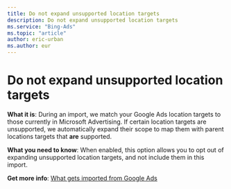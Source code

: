 ```yaml
---
title: Do not expand unsupported location targets
description: Do not expand unsupported location targets
ms.service: "Bing-Ads"
ms.topic: "article"
author: eric-urban
ms.author: eur
---
```


# Do not expand unsupported location targets

**What it is**: During an import, we match your Google Ads location targets to those currently in Microsoft Advertising. If certain location targets are unsupported, we automatically expand their scope to map them with parent locations targets that **are** supported.

**What you need to know**: When enabled, this option allows you to opt out of expanding unsupported location targets, and not include them in this import.

**Get more info**: [What gets imported from Google Ads](../hlp_BA_CONC_ImportWhatInfo.md)


